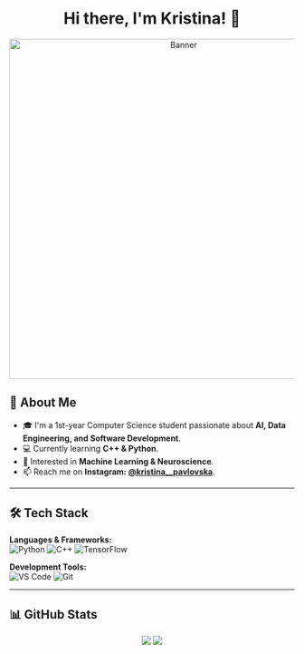 
<h1 align="center">Hi there, I'm Kristina! 👋</h1>

<p align="center">
  <img src="https://github.com/KristinaPavlovska/banner.png" alt="Banner" width="600px">
</p>

## 🚀 About Me
- 🎓 I'm a 1st-year Computer Science student passionate about **AI, Data Engineering, and Software Development**.
- 💻 Currently learning **C++ & Python**.
- 🌱 Interested in **Machine Learning & Neuroscience**.
- 📫 Reach me on **Instagram: [@kristina__pavlovska](https://instagram.com/kristina__pavlovska)**.

---

## 🛠 Tech Stack
**Languages & Frameworks:**  
![Python](https://img.shields.io/badge/-Python-3776AB?style=flat&logo=python&logoColor=white)
![C++](https://img.shields.io/badge/-C++-00599C?style=flat&logo=c%2B%2B&logoColor=white)
![TensorFlow](https://img.shields.io/badge/-TensorFlow-FF6F00?style=flat&logo=tensorflow&logoColor=white)

**Development Tools:**  
![VS Code](https://img.shields.io/badge/-VS%20Code-007ACC?style=flat&logo=visual-studio-code&logoColor=white)
![Git](https://img.shields.io/badge/-Git-F05032?style=flat&logo=git&logoColor=white)

---

## 📊 GitHub Stats
<p align="center">
  <img src="https://github-readme-stats.vercel.app/api?username=KristinaPavlovska&show_icons=true&theme=radical">
  <img src="https://github-readme-stats.vercel.app/api/top-langs/?username=KristinaPavlovska&layout=compact&theme=radical">
</p>
